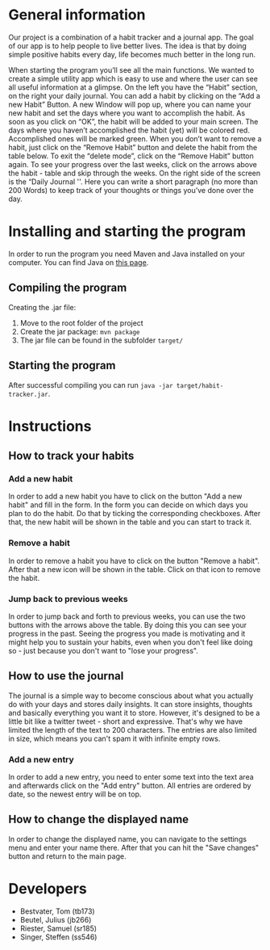# General information
Our project is a combination of a habit tracker and a journal app. The goal of our app is to help people to live better lives. The idea is that by doing simple positive habits every day, life becomes much better in the long run.

When starting the program you’ll see all the main functions. We wanted to create a simple utility app which is easy to use and where the user can see all useful information at a glimpse. On the left you have the “Habit” section, on the right your daily journal. You can add a habit by clicking on the “Add a new Habit” Button. A new Window will pop up, where you can name your new habit and set the days where you want to accomplish the habit. As soon as you click on “OK”, the habit will be added to your main screen. The days where you haven’t accomplished the habit (yet) will be colored red. Accomplished ones will be marked green.
When you don’t want to remove a habit, just click on the “Remove Habit” button and delete the habit from the table below. To exit the “delete mode”, click on the “Remove Habit” button again. To see your progress over the last weeks, click on the arrows above the habit - table and skip through the weeks.
On the right side of the screen is the “Daily Journal ''. Here you can write a short paragraph (no more than 200 Words) to keep track of your thoughts or things you’ve done over the day.

# Installing and starting the program
In order to run the program you need Maven and Java installed on your computer. You can find Java on [this page](https://www.oracle.com/java/technologies/javase-jre-downloads.html).

## Compiling the program
Creating the .jar file:
1) Move to the root folder of the project
2) Create the jar package: ```mvn package```
3) The jar file can be found in the subfolder ```target/```

## Starting the program
After successful compiling you can run ```java -jar target/habit-tracker.jar```.

# Instructions
## How to track your habits
### Add a new habit
In order to add a new habit you have to click on the button "Add a new habit" and fill in the form. In the form you can decide on which days you plan to do the habit. Do that by ticking the corresponding checkboxes. After that, the new habit will be shown in the table and you can start to track it.
### Remove a habit
In order to remove a habit you have to click on the button "Remove a habit". After that a new icon will be shown in the table. Click on that icon to remove the habit.
### Jump back to previous weeks
In order to jump back and forth to previous weeks, you can use the two buttons with the arrows above the table. By doing this you can see your progress in the past. Seeing the progress you made is motivating and it might help you to sustain your habits, even when you don't feel like doing so - just because you don't want to "lose your progress".
## How to use the journal
The journal is a simple way to become conscious about what you actually do with your days and stores daily insights. It can store insights, thoughts and basically everything you want it to store. However, it's designed to be a little bit like a twitter tweet - short and expressive. That's why we have limited the length of the text to 200 characters. The entries are also limited in size, which means you can't spam it with infinite empty rows.
### Add a new entry
In order to add a new entry, you need to enter some text into the text area and afterwards click on the "Add entry" button. All entries are ordered by date, so the newest entry will be on top.
## How to change the displayed name
In order to change the displayed name, you can navigate to the settings menu and enter your name there. After that you can hit the "Save changes" button and return to the main page.

# Developers
- Bestvater, Tom (tb173)
- Beutel, Julius (jb266)
- Riester, Samuel (sr185)
- Singer, Steffen (ss546)